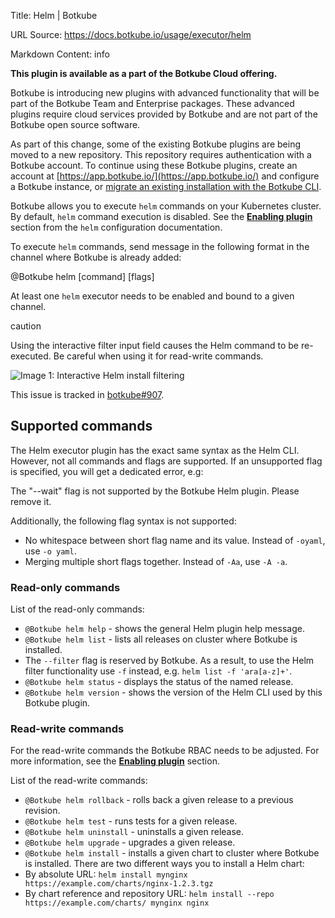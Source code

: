 Title: Helm | Botkube

URL Source: https://docs.botkube.io/usage/executor/helm

Markdown Content:
info

**This plugin is available as a part of the Botkube Cloud offering.**

Botkube is introducing new plugins with advanced functionality that will be part of the Botkube Team and Enterprise packages. These advanced plugins require cloud services provided by Botkube and are not part of the Botkube open source software.

As part of this change, some of the existing Botkube plugins are being moved to a new repository. This repository requires authentication with a Botkube account. To continue using these Botkube plugins, create an account at [https://app.botkube.io/](https://app.botkube.io/) and configure a Botkube instance, or [migrate an existing installation with the Botkube CLI](https://docs.botkube.io/cli/migrating-installation-to-botkube-cloud).

Botkube allows you to execute `helm` commands on your Kubernetes cluster. By default, `helm` command execution is disabled. See the [**Enabling plugin**](https://docs.botkube.io/configuration/executor/helm#enabling-plugin) section from the `helm` configuration documentation.

To execute `helm` commands, send message in the following format in the channel where Botkube is already added:

@Botkube helm [command] [flags]

At least one `helm` executor needs to be enabled and bound to a given channel.

caution

Using the interactive filter input field causes the Helm command to be re-executed. Be careful when using it for read-write commands.

![Image 1: Interactive Helm install filtering](https://docs.botkube.io/assets/images/helm-install-filter-bc1989a96013aa1c14a23d0e41a5f6ac.png)

This issue is tracked in [botkube#907](https://github.com/kubeshop/botkube/issues/907).

Supported commands[​](#supported-commands"DirectlinktoSupportedcommands")
------------------------------------------------------------------------------

The Helm executor plugin has the exact same syntax as the Helm CLI. However, not all commands and flags are supported. If an unsupported flag is specified, you will get a dedicated error, e.g:

The "--wait" flag is not supported by the Botkube Helm plugin. Please remove it.

Additionally, the following flag syntax is not supported:

*   No whitespace between short flag name and its value. Instead of `-oyaml`, use `-o yaml`.
*   Merging multiple short flags together. Instead of `-Aa`, use `-A -a`.

### Read-only commands[​](#read-only-commands"DirectlinktoRead-onlycommands")

List of the read-only commands:

*   `@Botkube helm help` - shows the general Helm plugin help message.
*   `@Botkube helm list` - lists all releases on cluster where Botkube is installed.
*   The `--filter` flag is reserved by Botkube. As a result, to use the Helm filter functionality use `-f` instead, e.g. `helm list -f 'ara[a-z]+'`.
*   `@Botkube helm status` - displays the status of the named release.
*   `@Botkube helm version` - shows the version of the Helm CLI used by this Botkube plugin.

### Read-write commands[​](#read-write-commands"DirectlinktoRead-writecommands")

For the read-write commands the Botkube RBAC needs to be adjusted. For more information, see the [**Enabling plugin**](https://docs.botkube.io/configuration/executor/helm#enabling-plugin) section.

List of the read-write commands:

*   `@Botkube helm rollback` - rolls back a given release to a previous revision.
*   `@Botkube helm test` - runs tests for a given release.
*   `@Botkube helm uninstall` - uninstalls a given release.
*   `@Botkube helm upgrade` - upgrades a given release.
*   `@Botkube helm install` - installs a given chart to cluster where Botkube is installed. There are two different ways you to install a Helm chart:
*   By absolute URL: `helm install mynginx https://example.com/charts/nginx-1.2.3.tgz`
*   By chart reference and repository URL: `helm install --repo https://example.com/charts/ mynginx nginx`
